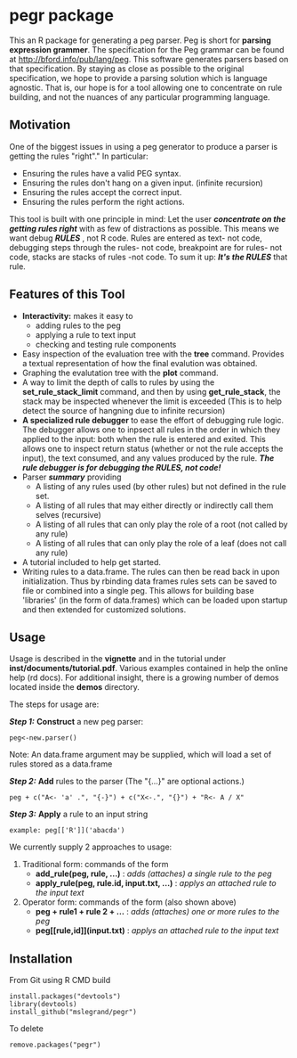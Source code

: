 pegr package
====

This an R package for generating a peg parser. Peg is short for
**parsing expression grammer**. The specification for the Peg grammar can be found at http://bford.info/pub/lang/peg. 
This software generates parsers based on that specification. By staying as close as possible to the 
original specification, we hope to provide a parsing solution which is language agnostic. That is, our hope is 
for a tool allowing one to concentrate on rule building, and not the nuances of any particular programming language.

Motivation
------

One of the biggest issues in using a peg generator to produce a parser is getting the rules "right"."
In particular:
* Ensuring the rules have a valid PEG syntax.
* Ensuring the rules don't hang on a given input. (infinite recursion)
* Ensuring the rules accept the correct input.
* Ensuring the rules perform the right actions.

This tool is built with one principle in mind: Let the user ***concentrate on the getting rules right***   with as
few of distractions as possible. This means we want debug  ***RULES*** , not R code. Rules are entered as text- not code, debugging steps through the rules- not code, breakpoint are for rules- not code, stacks are stacks of rules -not code. To sum it up: ***It's the RULES*** that rule. 


Features of this Tool
-------
*  **Interactivity:**  makes it easy to 
    *  adding rules to the peg
    *  applying a rule to text input
    *  checking  and testing rule components
*  Easy inspection of the evaluation tree with the **tree** command. Provides a textual representation of how the final evalution was obtained.
*  Graphing the evalutation tree with the **plot** command. 
*  A way to limit the depth of calls to rules by using the **set_rule_stack_limit** command, and then by using **get_rule_stack**, the stack may be inspected whenever the limit is exceeded (This is to help detect the source of  hangning due to infinite recursion)
*  **A  specialized rule debugger** to ease the effort of debugging rule logic.  The debugger allows one to inpsect all rules in the order in which they applied to the input: both when the rule is entered and exited. This allows one to inspect return status (whether or not the rule accepts the input), the text consumed, and any values produced by the rule.  ***The rule debugger is for debugging the RULES,  not code!***
* Parser ***summary*** providing
   * A listing of any rules used (by other rules) but not defined in the rule set.
   * A listing of all rules that may either directly or indirectly call them selves (recursive)
   * A listing of all rules that can only play the role of a root (not called by any rule)
   * A listing of all rules that can only play the role of a leaf (does not call any rule)
* A tutorial included to help get started.
* Writing rules to a data.frame. The rules can then be read back in upon initialization. Thus by rbinding data frames rules sets can be saved to file or combined into a single peg. This allows for building base 'libraries' (in the form of data.frames) which can be loaded upon startup and then extended for customized solutions.

Usage
-------

Usage is described in the **vignette** and in the tutorial under **inst/documents/tutorial.pdf**.   Various examples contained in help the online help (rd docs). For additional insight, there is a growing number of demos located inside the **demos** directory.

The steps for usage are:

_**Step 1:**_ **Construct** a new peg parser: 
```
peg<-new.parser()
```
Note: An data.frame argument may be supplied, which will load a set of rules stored as a data.frame

_**Step 2:**_ **Add** rules to the parser (The "{...}" are optional actions.)
```
peg + c("A<- 'a' .", "{-}") + c("X<-.", "{}") + "R<- A / X"
```

_**Step 3:**_ **Apply** a rule to an input string
```
example: peg[['R']]('abacda')
```
We currently supply 2 approaches to usage:

1. Traditional form: commands of the form 
   * **add_rule(peg, rule, ...)** : *adds (attaches) a single rule to the peg*
   * **apply_rule(peg, rule.id, input.txt, ...)**  : *applys an attached rule to the input text*
2. Operator form: commands of the form (also shown above)
   * **peg + rule1 + rule 2 + ...** : *adds (attaches) one or more rules to the peg*
   * **peg\[\[rule,id]](input.txt)** : *applys an attached rule to the input text*


Installation
-----

From Git using R CMD build
```
install.packages("devtools")
library(devtools)
install_github("mslegrand/pegr")

```
To delete
```
remove.packages("pegr")
```



